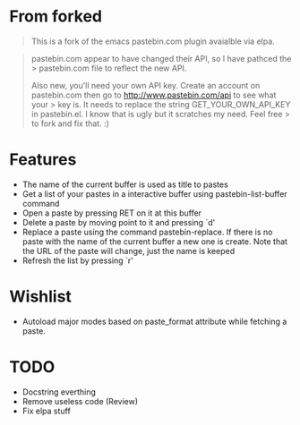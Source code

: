 # From forked 
> This is a fork of the emacs pastebin.com plugin avaialble via elpa.

> pastebin.com appear to have changed their API, so I have pathced the > pastebin.com file to reflect the new API.
> 
> Also new, you'll need your own API key. Create an account on 
> pastebin.com then go to http://www.pastebin.com/api to see what your > key is. It needs to replace the string GET_YOUR_OWN_API_KEY in 
> pastebin.el. I know that is ugly but it scratches my need. Feel free > to fork and fix that. :)

# Features 

- The name of the current buffer is used as title to pastes
- Get a list of your pastes in a interactive buffer using pastebin-list-buffer command
- Open a paste by pressing RET on it at this buffer
- Delete a paste by moving point to it and pressing `d'
- Replace a paste using the command pastebin-replace. If there is no paste with the name of the current buffer a new one is create. Note that the URL of the paste will change, just the name is keeped
- Refresh the list by pressing `r'

# Wishlist 
   
- Autoload major modes based on paste_format attribute while fetching a paste.

# TODO

- Docstring everthing
- Remove useless code (Review)
- Fix elpa stuff


